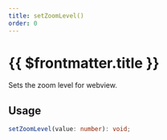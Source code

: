 ```yaml
---
title: setZoomLevel()
order: 0
---
```


# {{ $frontmatter.title }}

Sets the zoom level for webview.

## Usage

```ts
setZoomLevel(value: number): void;
```
